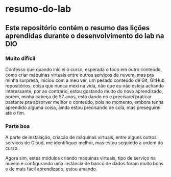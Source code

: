 # resumo-do-lab
## Este repositório contém o resumo das lições aprendidas durante o desenvolvimento do lab na DIO

### Muito difícil

Confesso que quando iniciei o curso, esperada o foco em outro conteúdo, como criar máquinas virtuais entre outros serviços de nuvem, mas pra minha surpresa, iniciou com a meu ver, um pesado conteúdo de Git, GitHub, repositórios, coisa que nunca mexi na vida, não que eu não esteja achando interessante, por ao contrário, estou gostando muito do novo aprendizado, porém, minha cabeça de 57 anos, está dando nó e precisarei praticar bastante pra absorver melhor o conteúdo, pois no momento, embora tenha aprendido alguma coisa, ainda estou precisando de cola, mas preseguirei até o fim.

### Parte boa

A parte de instalação, criação de máquinas virtuais, entre alguns outros serviços de Cloud, me identifiquei melhor, mas estou seguindo a ordem do curso.

Agora sim, estes módulos criando maquinas virtuais, tipo de serviço na nuvem e configurando uma instância de banco de dados foram muito boas e de mais fácil aprendizado, estou amando.
